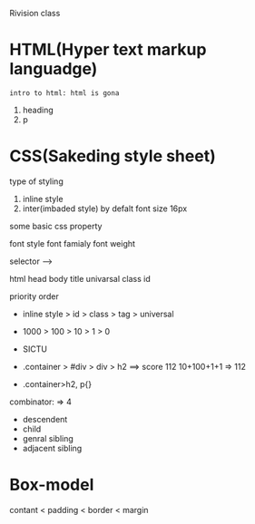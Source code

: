 Rivision class

# HTML(Hyper text markup languadge)

    intro to html: html is gona 
1. heading
2. p

# CSS(Sakeding style sheet)

type of styling
1. inline style
2. inter(imbaded style)
by defalt font size 16px



some basic css property

font style
font famialy
font weight


selector -->

html
head
body
title
univarsal
class
id

priority order
 -  inline style > id   >   class > tag > universal  
 -  1000         > 100  >   10    > 1   > 0
 - SICTU 


- .container > #div > div > h2 ==> score 112
10+100+1+1 => 112

- .container>h2, p{}

combinator: => 4

- descendent
- child
- genral sibling
- adjacent sibling

# Box-model
contant < padding < border < margin